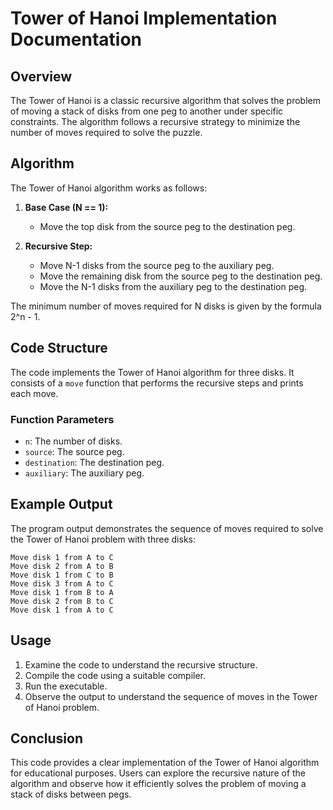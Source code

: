 # Tower of Hanoi Implementation Documentation

## Overview

The Tower of Hanoi is a classic recursive algorithm that solves the problem of moving a stack of disks from one peg to another under specific constraints. The algorithm follows a recursive strategy to minimize the number of moves required to solve the puzzle.

## Algorithm

The Tower of Hanoi algorithm works as follows:

1. **Base Case (N == 1):**
   - Move the top disk from the source peg to the destination peg.

2. **Recursive Step:**
   - Move N-1 disks from the source peg to the auxiliary peg.
   - Move the remaining disk from the source peg to the destination peg.
   - Move the N-1 disks from the auxiliary peg to the destination peg.

The minimum number of moves required for N disks is given by the formula 2^n - 1.

## Code Structure

The code implements the Tower of Hanoi algorithm for three disks. It consists of a `move` function that performs the recursive steps and prints each move.

### Function Parameters

- `n`: The number of disks.
- `source`: The source peg.
- `destination`: The destination peg.
- `auxiliary`: The auxiliary peg.

## Example Output

The program output demonstrates the sequence of moves required to solve the Tower of Hanoi problem with three disks:

```
Move disk 1 from A to C
Move disk 2 from A to B
Move disk 1 from C to B
Move disk 3 from A to C
Move disk 1 from B to A
Move disk 2 from B to C
Move disk 1 from A to C
```

## Usage

1. Examine the code to understand the recursive structure.
2. Compile the code using a suitable compiler.
3. Run the executable.
4. Observe the output to understand the sequence of moves in the Tower of Hanoi problem.

## Conclusion

This code provides a clear implementation of the Tower of Hanoi algorithm for educational purposes. Users can explore the recursive nature of the algorithm and observe how it efficiently solves the problem of moving a stack of disks between pegs.
